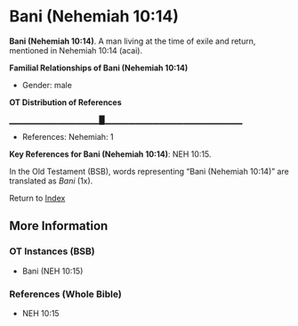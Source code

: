 # Bani (Nehemiah 10:14)
**Bani (Nehemiah 10:14)**. 
A man living at the time of exile and return, mentioned in Nehemiah 10:14 (acai). 




**Familial Relationships of Bani (Nehemiah 10:14)**


* Gender: male


**OT Distribution of References**

▁▁▁▁▁▁▁▁▁▁▁▁▁▁▁█▁▁▁▁▁▁▁▁▁▁▁▁▁▁▁▁▁▁▁▁▁▁▁
* References: Nehemiah: 1



**Key References for Bani (Nehemiah 10:14)**: 
NEH 10:15. 


In the Old Testament (BSB), words representing “Bani (Nehemiah 10:14)” are translated as 
*Bani* (1x). 




Return to [Index](00-Index.md)

## More Information

### OT Instances (BSB)

* Bani (NEH 10:15)



### References (Whole Bible)

* NEH 10:15



